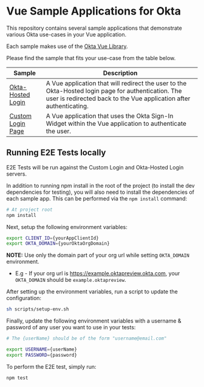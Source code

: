 # Vue Sample Applications for Okta

This repository contains several sample applications that demonstrate various Okta use-cases in your Vue application.

Each sample makes use of the [Okta Vue Library][].

Please find the sample that fits your use-case from the table below.

| Sample | Description |
|--------|-------------|
| [Okta-Hosted Login](/okta-hosted-login) | A Vue application that will redirect the user to the Okta-Hosted login page for authentication.  The user is redirected back to the Vue application after authenticating. |
| [Custom Login Page](/custom-login) | A Vue application that uses the Okta Sign-In Widget within the Vue application to authenticate the user. |

## Running E2E Tests locally

E2E Tests will be run against the Custom Login and Okta-Hosted Login servers.

In addition to running npm install in the root of the project (to install the dev dependencies for testing), you will also need to install the dependencies of each sample app. This can be performed via the `npm install` command:

```bash
# At project root
npm install
```

Next, setup the following environment variables:

```bash
export CLIENT_ID={yourAppClientId}
export OKTA_DOMAIN={yourOktaOrgDomain}
```

**NOTE:** Use only the domain part of your org url while setting `OKTA_DOMAIN` environment.

* E.g - If your org url is https://example.oktapreview.okta.com, your `OKTA_DOMAIN` should be `example.oktapreview`.

After setting up the environment variables, run a script to update the configuration:

```bash
sh scripts/setup-env.sh
```

Finally, update the following environment variables with a username & password of any user you want to use in your tests:

```bash
# The {userName} should be of the form "username@email.com"

export USERNAME={userName}
export PASSWORD={password}
```

To perform the E2E test, simply run:

```bash
npm test
```

[Okta Vue Library]: https://github.com/okta/okta-oidc-js/tree/master/packages/okta-vue
